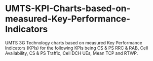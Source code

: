 # UMTS-KPI-Charts-based-on-measured-Key-Performance-Indicators
UMTS 3G Technology charts based on measured Key Performance Indicators (KPIs) for the following KPIs being CS &amp; PS RRC &amp; RAB, Cell Availability, CS &amp; PS Traffic, Cell DCH UEs, Mean TCP and RTWP.
